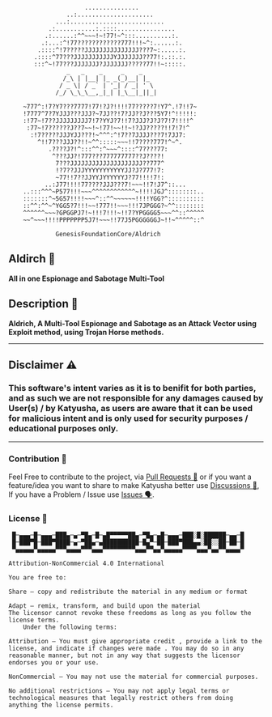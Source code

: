 ```
                     ...............                  
                ..:.....................              
             ...:..........................           
           .:...........:.::::................        
          .:......:^^~~~!~!77!~^:::..........:.       
         .:...:^!77????????????777!!!~^:......:.      
        .::::^!7?????JJJJJJJJJJJJJJJ???7~:.....:.     
       .::::^77???JJJJJJJJJJJYJJJJJJJ??77!:.::.:.     
       :::^~!77???JJJJJJJ?JJJJJJJ?????77!!~:::::.     
                _   _    _     _    _
               /_\ | |__| |_ _(_)__| |_   
              / _ \| / _` | '_| / _| ' \ 
             /_/ \_\_\__,_|_| |_\__|_||_| 

    ~777^:!7?Y7???7777!77!?J?!!!!77?????7!Y7^.!7!!7~  
    !7777^7?7YJJJ???JJJ?~7JJ??!7?JJ??J???5Y7!^!!!!!:  
    :!77~!7??JJJJJJJJJ7!7?YYJ?7!!7?JJJ?J?J?7!7!!!!^   
     :77~!7??????J??7~~!~!77!~~!!~!?JJ?????!!7!7!^    
      :!7?????JJJYJJ???!~^^^:^!7??7JJJJ???7!7JJ7:     
        ^!!7???JJJ??!!~^^:::::~~~!!7????777!^~^.      
           .????J?!^:::^^:^~~~^::::^7????77:          
            ^???JJ?!777???777777777??J????!           
             7???JJJJJJJJJJJJJJJJJJJJ??777^           
             !?7??JJJYYYYYYYYYYYJJ?J?777!7:           
             ~77!!7??JJYYJYYYYYYJ?77!!!!7!:           
          ..:J77!!!!77????JJJ???7!~~~!!7!J7^::...     
    ..:::^^^~P577!!!~~~^^^^^^^^^^^^~!!!!JGJ^::::::::..
    :::::::^~5G57!!!!~~~^::^^~~~~~~!!!!YGG?^::::::::::
    ::^^:^^~^YGG5?7!!!~~!777!!~~~!!!7JPGGG?~^^::::::::
    ^^^^^^~~~?GPGGPJ7!~!!!7!!!~!!7?YPGGGG5~~~^^::^^^^^
    ~~^~~~!!!!PPPPPPP5J7!~~~!!77J5PGGGGGGJ~!!~^^^^^::^

             GenesisFoundationCore/Aldrich
```
## Aldirch 🤵
**All in one Espionage and Sabotage Multi-Tool**

## Description 📜
**Aldrich, A Multi-Tool Espionage and Sabotage as an Attack Vector using Exploit method, using Trojan Horse methods.**

--------------------------------

## Disclaimer ⚠
### This software's intent varies as it is to benifit for both parties, and as such we are not responsible for any damages caused by User(s) / by Katyusha, as users are aware that it can be used for malicious intent and is only used for security purposes / educational purposes only.

--------------------------------

### Contribution 🤝
Feel Free to contribute to the project, via [Pull Requests 🌿](https://github.com/ProjectArmageddon/Katyusha/pulls) or if you want a feature/idea you want to share to make Katyusha better use [Discussions 💬](https://github.com/GenesisFoundationCore/Katyusha/discussions), If you have a Problem / Issue use [Issues 🗣](https://github.com/ProjectArmageddon/Katyusha/issues).

### License 📃
```
 █─▄▄▄─█─▄▄▄─███▄─▄─▀█▄─█─▄█▀▀▀▀▀██▄─▀█▄─▄█─▄▄▄─███░█░██████─▄▄─█
 █─███▀█─███▀████─▄─▀██▄─▄██████████─█▄▀─██─███▀███▄▄░██░░██─██─█
 ▀▄▄▄▄▄▀▄▄▄▄▄▀▀▀▄▄▄▄▀▀▀▄▄▄▀▀▀▀▀▀▀▀▀▄▄▄▀▀▄▄▀▄▄▄▄▄▀▀▀▀▄▄▄▀▄▄▀▀▄▄▄▄▀

Attribution-NonCommercial 4.0 International

You are free to:
	
Share — copy and redistribute the material in any medium or format

Adapt — remix, transform, and build upon the material
The licensor cannot revoke these freedoms as long as you follow the license terms.
	Under the following terms:

Attribution — You must give appropriate credit , provide a link to the license, and indicate if changes were made . You may do so in any reasonable manner, but not in any way that suggests the licensor endorses you or your use.

NonCommercial — You may not use the material for commercial purposes.

No additional restrictions — You may not apply legal terms or technological measures that legally restrict others from doing anything the license permits.
```
